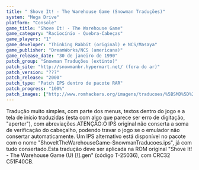 ```yaml
---
title: " Shove It! - The Warehouse Game (Snowman Traduções)"
system: "Mega Drive"
platform: "Console"
game_title: "Shove It! - The Warehouse Game"
game_category: "Raciocínio - Quebra-Cabeças"
game_players: "1"
game_developer: "Thinking Rabbit (original) e NCS/Masaya"
game_publisher: "DreamWorks/NCS (americana)"
game_release_date: "30 de janeiro de 1990"
patch_group: "Snowman Traduções (extinto)"
patch_site: "http://snowmanbr.hypermart.net/ (fora do ar)"
patch_version: "???"
patch_release: "2000"
patch_type: "Patch IPS dentro de pacote RAR"
patch_progress: "100%"
patch_images: ["http://www.romhackers.org/imagens/traducoes/%5BSMD%5D%20Shove%20It!%20-%20The%20Warehouse%20Game%20-%20Snowman%20Traducoes%20-%201.png","http://www.romhackers.org/imagens/traducoes/%5BSMD%5D%20Shove%20It!%20-%20The%20Warehouse%20Game%20-%20Snowman%20Traducoes%20-%202.png","http://www.romhackers.org/imagens/traducoes/%5BSMD%5D%20Shove%20It!%20-%20The%20Warehouse%20Game%20-%20Snowman%20Traducoes%20-%203.png"]
---
```

Tradução muito simples, com parte dos menus, textos dentro do jogo e a tela de início traduzidas (esta com algo que parece ser erro de digitação, "aperter"), com abreviações.ATENÇÃO:O IPS original não conserta a soma de verificação do cabeçalho, podendo travar o jogo se o emulador não consertar automaticamente. Um IPS alternativo está disponível no pacote com o nome "ShoveItTheWarehouseGame-SnowmanTraducoes.ips", já com tudo consertado.Esta tradução deve ser aplicada na ROM original "Shove It! - The Warehouse Game (U) [!].gen" (código T-25036), com CRC32 C51F40CB.